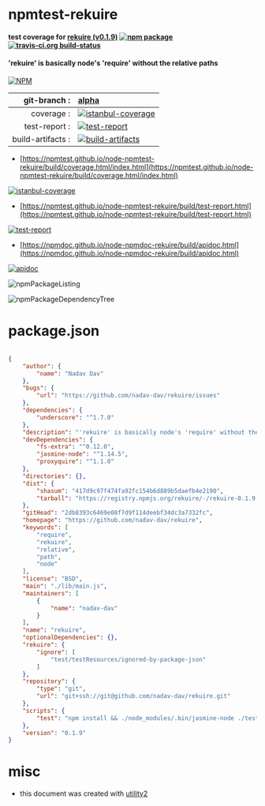 # npmtest-rekuire

#### test coverage for  [rekuire (v0.1.9)](https://github.com/nadav-dav/rekuire)  [![npm package](https://img.shields.io/npm/v/npmtest-rekuire.svg?style=flat-square)](https://www.npmjs.org/package/npmtest-rekuire) [![travis-ci.org build-status](https://api.travis-ci.org/npmtest/node-npmtest-rekuire.svg)](https://travis-ci.org/npmtest/node-npmtest-rekuire)

#### 'rekuire' is basically node's 'require' without the relative paths

[![NPM](https://nodei.co/npm/rekuire.png?downloads=true&downloadRank=true&stars=true)](https://www.npmjs.com/package/rekuire)

| git-branch : | [alpha](https://github.com/npmtest/node-npmtest-rekuire/tree/alpha)|
|--:|:--|
| coverage : | [![istanbul-coverage](https://npmtest.github.io/node-npmtest-rekuire/build/coverage.badge.svg)](https://npmtest.github.io/node-npmtest-rekuire/build/coverage.html/index.html)|
| test-report : | [![test-report](https://npmtest.github.io/node-npmtest-rekuire/build/test-report.badge.svg)](https://npmtest.github.io/node-npmtest-rekuire/build/test-report.html)|
| build-artifacts : | [![build-artifacts](https://npmtest.github.io/node-npmtest-rekuire/glyphicons_144_folder_open.png)](https://github.com/npmtest/node-npmtest-rekuire/tree/gh-pages/build)|

- [https://npmtest.github.io/node-npmtest-rekuire/build/coverage.html/index.html](https://npmtest.github.io/node-npmtest-rekuire/build/coverage.html/index.html)

[![istanbul-coverage](https://npmtest.github.io/node-npmtest-rekuire/build/screenCapture.buildCi.browser.%252Ftmp%252Fbuild%252Fcoverage.lib.html.png)](https://npmtest.github.io/node-npmtest-rekuire/build/coverage.html/index.html)

- [https://npmtest.github.io/node-npmtest-rekuire/build/test-report.html](https://npmtest.github.io/node-npmtest-rekuire/build/test-report.html)

[![test-report](https://npmtest.github.io/node-npmtest-rekuire/build/screenCapture.buildCi.browser.%252Ftmp%252Fbuild%252Ftest-report.html.png)](https://npmtest.github.io/node-npmtest-rekuire/build/test-report.html)

- [https://npmdoc.github.io/node-npmdoc-rekuire/build/apidoc.html](https://npmdoc.github.io/node-npmdoc-rekuire/build/apidoc.html)

[![apidoc](https://npmdoc.github.io/node-npmdoc-rekuire/build/screenCapture.buildCi.browser.%252Ftmp%252Fbuild%252Fapidoc.html.png)](https://npmdoc.github.io/node-npmdoc-rekuire/build/apidoc.html)

![npmPackageListing](https://npmtest.github.io/node-npmtest-rekuire/build/screenCapture.npmPackageListing.svg)

![npmPackageDependencyTree](https://npmtest.github.io/node-npmtest-rekuire/build/screenCapture.npmPackageDependencyTree.svg)



# package.json

```json

{
    "author": {
        "name": "Nadav Dav"
    },
    "bugs": {
        "url": "https://github.com/nadav-dav/rekuire/issues"
    },
    "dependencies": {
        "underscore": "^1.7.0"
    },
    "description": "'rekuire' is basically node's 'require' without the relative paths",
    "devDependencies": {
        "fs-extra": "^0.12.0",
        "jasmine-node": "^1.14.5",
        "proxyquire": "^1.1.0"
    },
    "directories": {},
    "dist": {
        "shasum": "417d9c97f474fa92fc154b6d889b5daefb4e2190",
        "tarball": "https://registry.npmjs.org/rekuire/-/rekuire-0.1.9.tgz"
    },
    "gitHead": "2db8393c6469e08f7d9f114deebf34dc3a7332fc",
    "homepage": "https://github.com/nadav-dav/rekuire",
    "keywords": [
        "require",
        "rekuire",
        "relative",
        "path",
        "node"
    ],
    "license": "BSD",
    "main": "./lib/main.js",
    "maintainers": [
        {
            "name": "nadav-dav"
        }
    ],
    "name": "rekuire",
    "optionalDependencies": {},
    "rekuire": {
        "ignore": [
            "test/testResources/ignored-by-package-json"
        ]
    },
    "repository": {
        "type": "git",
        "url": "git+ssh://git@github.com/nadav-dav/rekuire.git"
    },
    "scripts": {
        "test": "npm install && ./node_modules/.bin/jasmine-node ./test/"
    },
    "version": "0.1.9"
}
```



# misc
- this document was created with [utility2](https://github.com/kaizhu256/node-utility2)
